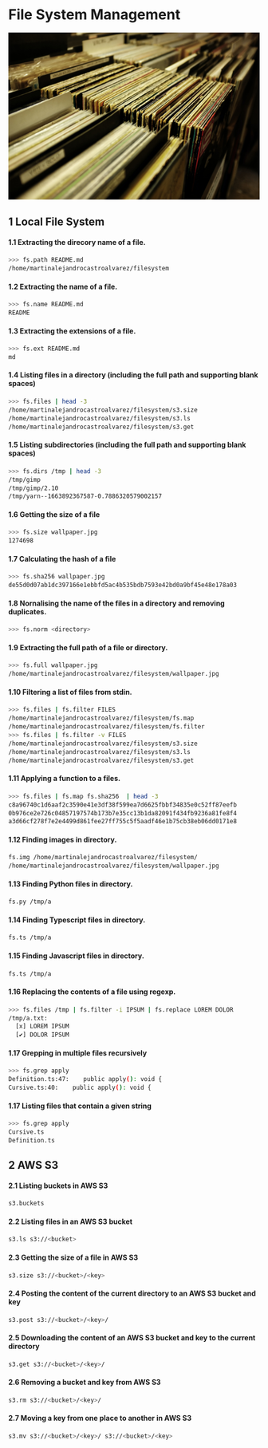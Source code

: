 # File System Management

![wallpaper](./wallpaper.jpg)

## 1 Local File System

#### 1.1 Extracting the direcory name of a file.
```bash
>>> fs.path README.md 
/home/martinalejandrocastroalvarez/filesystem
```

#### 1.2 Extracting the name of a file.
```bash
>>> fs.name README.md 
README
```

#### 1.3 Extracting the extensions of a file.
```bash
>>> fs.ext README.md 
md
```

#### 1.4 Listing files in a directory (including the full path and supporting blank spaces)
```bash
>>> fs.files | head -3
/home/martinalejandrocastroalvarez/filesystem/s3.size
/home/martinalejandrocastroalvarez/filesystem/s3.ls
/home/martinalejandrocastroalvarez/filesystem/s3.get
```

#### 1.5 Listing subdirectories (including the full path and supporting blank spaces)
```bash
>>> fs.dirs /tmp | head -3
/tmp/gimp
/tmp/gimp/2.10
/tmp/yarn--1663892367587-0.7886320579002157
```

#### 1.6 Getting the size of a file
```bash
>>> fs.size wallpaper.jpg 
1274698
```

#### 1.7 Calculating the hash of a file
```bash
>>> fs.sha256 wallpaper.jpg 
de55d0d07ab1dc397166e1ebbfd5ac4b535bdb7593e42bd0a9bf45e48e178a03
```

#### 1.8 Nornalising the name of the files in a directory and removing duplicates.
```bash
>>> fs.norm <directory>
```

#### 1.9 Extracting the full path of a file or directory.
```bash
>>> fs.full wallpaper.jpg 
/home/martinalejandrocastroalvarez/filesystem/wallpaper.jpg
```

#### 1.10 Filtering a list of files from stdin.
```bash
>>> fs.files | fs.filter FILES
/home/martinalejandrocastroalvarez/filesystem/fs.map
/home/martinalejandrocastroalvarez/filesystem/fs.filter
>>> fs.files | fs.filter -v FILES
/home/martinalejandrocastroalvarez/filesystem/s3.size
/home/martinalejandrocastroalvarez/filesystem/s3.ls
/home/martinalejandrocastroalvarez/filesystem/s3.get
```

#### 1.11 Applying a function to a files.
```bash
>>> fs.files | fs.map fs.sha256  | head -3 
c8a96740c1d6aaf2c3590e41e3df38f599ea7d6625fbbf34835e0c52ff87eefb
0b976ce2e726c04857197574b173b7e35cc13b1da82091f434fb9236a81fe8f4
a3d66cf278f7e2e4499d861fee27ff755c5f5aadf46e1b75cb38eb06dd0171e8
```

#### 1.12 Finding images in directory.
```bash
fs.img /home/martinalejandrocastroalvarez/filesystem/
/home/martinalejandrocastroalvarez/filesystem/wallpaper.jpg
```

#### 1.13 Finding Python files in directory.
```bash
fs.py /tmp/a
```

#### 1.14 Finding Typescript files in directory.
```bash
fs.ts /tmp/a
```

#### 1.15 Finding Javascript files in directory.
```bash
fs.ts /tmp/a
```

#### 1.16 Replacing the contents of a file using regexp.
```bash
>>> fs.files /tmp | fs.filter -i IPSUM | fs.replace LOREM DOLOR 
/tmp/a.txt:
  [x] LOREM IPSUM
  [✔] DOLOR IPSUM
```

#### 1.17 Grepping in multiple files recursively
```bash
>>> fs.grep apply
Definition.ts:47:    public apply(): void {
Cursive.ts:40:    public apply(): void {
```

#### 1.17 Listing files that contain a given string
```bash
>>> fs.grep apply
Cursive.ts
Definition.ts
```

## 2 AWS S3

#### 2.1 Listing buckets in AWS S3
```bash
s3.buckets
```

#### 2.2 Listing files in an AWS S3 bucket
```bash
s3.ls s3://<bucket>
```

#### 2.3 Getting the size of a file in AWS S3
```bash
s3.size s3://<bucket>/<key>
```

#### 2.4 Posting the content of the current directory to an AWS S3 bucket and key
```bash
s3.post s3://<bucket>/<key>/
```

#### 2.5 Downloading the content of an AWS S3 bucket and key to the current directory
```bash
s3.get s3://<bucket>/<key>/
```

#### 2.6 Removing a bucket and key from AWS S3
```bash
s3.rm s3://<bucket>/<key>/
```

#### 2.7 Moving a key from one place to another in AWS S3
```bash
s3.mv s3://<bucket>/<key>/ s3://<bucket>/<key>
```
